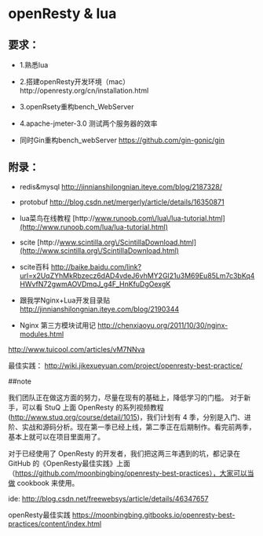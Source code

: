 # openResty & lua

## 要求：

* 1.熟悉lua

* 2.搭建openResty开发环境（mac） http:\/\/openresty.org\/cn\/installation.html

* 3.openRsety重构bench\_WebServer

* 4.apache-jmeter-3.0 测试两个服务器的效率

* 同时Gin重构bench_webServer https://github.com/gin-gonic/gin


## 附录：

* redis&mysql [http:\/\/jinnianshilongnian.iteye.com\/blog\/2187328\/](http://jinnianshilongnian.iteye.com/blog/2187328/)
* protobuf [http:\/\/blog.csdn.net\/mergerly\/article\/details\/16350871](http://blog.csdn.net/mergerly/article/details/16350871)
* lua菜鸟在线教程 [http:\/\/www.runoob.com\/lua\/lua-tutorial.html](http://www.runoob.com/lua/lua-tutorial.html)
* scite [http:\/\/www.scintilla.org\/ScintillaDownload.html](http://www.scintilla.org\/ScintillaDownload.html)
* scite百科 
  [http:\/\/baike.baidu.com\/link?url=x2UqZYhMkRbzecz6dAD4vdeJ6vhMY2Gl21u3M69Eu85Lm7c3bKq4HWvfN72gwmAOVDmqJ\_g4F\_HnKfuDgOexgK](http://baike.baidu.com/link?url=x2UqZYhMkRbzecz6dAD4vdeJ6vhMY2Gl21u3M69Eu85Lm7c3bKq4HWvfN72gwmAOVDmqJ_g4F_HnKfuDgOexgK)  

* 跟我学Nginx+Lua开发目录贴
http://jinnianshilongnian.iteye.com/blog/2190344

* Nginx 第三方模块试用记
http://chenxiaoyu.org/2011/10/30/nginx-modules.html

http://www.tuicool.com/articles/vM7NNva  

最佳实践：
http://wiki.jikexueyuan.com/project/openresty-best-practice/

##note

我们团队正在做这方面的努力，尽量在现有的基础上，降低学习的门槛。 对于新手，可以看 StuQ 上面 OpenResty 的系列视频教程 (http://www.stuq.org/course/detail/1015)，我们计划有 4 季，分别是入门、进阶、实战和源码分析。现在第一季已经上线，第二季正在后期制作。看完前两季，基本上就可以在项目里面用了。



对于已经使用了 OpenResty 的开发者，我们把这两三年遇到的坑，都记录在 GitHub 的《OpenResty最佳实践》上面（https://github.com/moonbingbing/openresty-best-practices），大家可以当做 cookbook 来使用。

ide:
http://blog.csdn.net/freewebsys/article/details/46347657

openResty最佳实践
https://moonbingbing.gitbooks.io/openresty-best-practices/content/index.html








